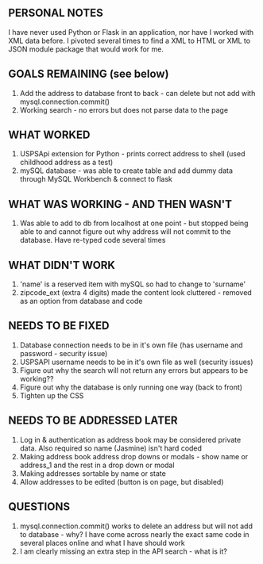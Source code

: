 ## PERSONAL NOTES
I have never used Python or Flask in an application, nor have I worked with XML data before. I pivoted several times to find a XML to HTML or XML to JSON module package that would work for me.

## GOALS REMAINING (see below)
1. Add the address to database front to back - can delete but not add with mysql.connection.commit()
2. Working search - no errors but does not parse data to the page

## WHAT WORKED
1. USPSApi extension for Python - prints correct address to shell (used childhood address as a test)
2. mySQL database - was able to create table and add dummy data through MySQL Workbench & connect to flask

## WHAT WAS WORKING - AND THEN WASN'T
1. Was able to add to db from localhost at one point - but stopped being able to and cannot figure out why address will not commit to the database. Have re-typed code several times

## WHAT DIDN'T WORK
1. 'name' is a reserved item with mySQL so had to change to 'surname'
2. zipcode_ext (extra 4 digits) made the content look cluttered - removed as an option from database and code

## NEEDS TO BE FIXED
1. Database connection needs to be in it's own file (has username and password - security issue)
2. USPSAPI username needs to be in it's own file as well (security issues)
2. Figure out why the search will not return any errors but appears to be working??
3. Figure out why the database is only running one way (back to front)
4. Tighten up the CSS

## NEEDS TO BE ADDRESSED LATER
1. Log in & authentication as address book may be considered private data. Also required so name (Jasmine) isn't hard coded
2. Making address book address drop downs or modals - show name or address_1 and the rest in a drop down or modal
3. Making addresses sortable by name or state
4. Allow addresses to be edited (button is on page, but disabled)

## QUESTIONS
1. mysql.connection.commit() works to delete an address but will not add to database - why? I have come across nearly the exact same code in several places online and what I have should work
2. I am clearly missing an extra step in the API search - what is it?